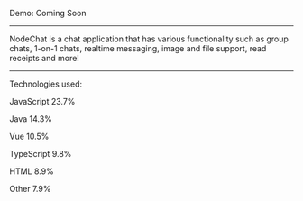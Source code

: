 Demo:  Coming Soon


 
----------------------------------------------------------------------------------

NodeChat is a chat application that has various functionality such as group chats,
1-on-1 chats, realtime messaging, image and file support, read receipts and more!

----------------------------------------------------------------------------------

Technologies used:   

JavaScript 
23.7%
 
Java
14.3%
 
Vue
10.5%
 
TypeScript
9.8%
 
HTML
8.9%
 
Other
7.9%
